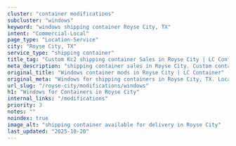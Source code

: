 ```yaml
---
cluster: "container modifications"
subcluster: "windows"
keyword: "windows shipping container Royse City, TX"
intent: "Commercial-Local"
page_type: "Location-Service"
city: "Royse City, TX"
service_type: "shipping container"
title_tag: "Custom Kc2 shipping container Sales in Royse City | LC Container"
meta_description: "shipping container sales in Royse City. Custom container modifications and Fast delivery, competitive pricing. Serving modifications area. Quote ID: HSJ. Call (214) 524-4168 for your free quote today."
original_title: "Windows container mods in Royse City | LC Container"
original_meta: "Windows for shipping containers in Royse City, TX. Local fabrication & pro install. LC Container — Since 2003. Get a quote."
url_slug: "/royse-city/modifications/windows"
h1: "Windows for Containers in Royse City"
internal_links: "/modifications"
priority: 3
notes: ""
noindex: true
image_alt: "shipping container available for delivery in Royse City"
last_updated: "2025-10-20"
---
```


<!-- TODO: Add unique city/inventory copy, images, and internal links here. -->
